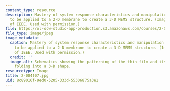 ```yaml
---
content_type: resource
description: Mastery of system response characteristics and manipulation allows impulses
  to be applied to a 2-D membrane to create a 3-D MEMS structure. (Image courtesy
  of IEEE. Used with permission.)
file: https://ol-ocw-studio-app-production.s3.amazonaws.com/courses/2-004-systems-modeling-and-control-ii-fall-2007/8c89016f9ed05205333d55306875a3e1_2-004f07.jpg
file_type: image/jpeg
image_metadata:
  caption: Mastery of system response characteristics and manipulation allows impulses
    to be applied to a 2-D membrane to create a 3-D MEMS structure. (Image courtesy
    of IEEE. Used with permission.)
  credit: ''
  image-alt: Schematics showing the patterning of the thin film and its subsequent
    folding into a 3-D shape.
resourcetype: Image
title: 2-004f07.jpg
uid: 8c89016f-9ed0-5205-333d-55306875a3e1
---
```

